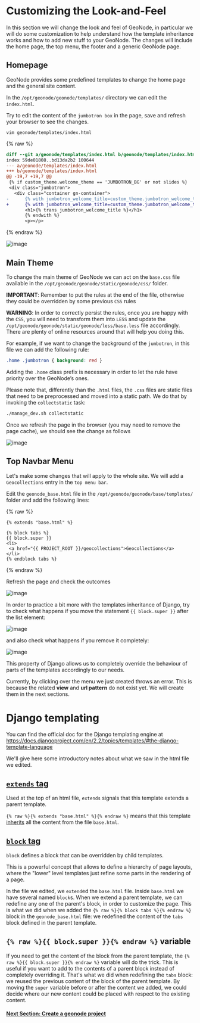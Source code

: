 # Customizing the Look-and-Feel
In this section we will change the look and feel of GeoNode, in particular we will do some customization to help understand how the template inheritance works and how to add new stuff to your GeoNode. The changes will include the home page, the top menu, the footer and a generic GeoNode page.

## Homepage
GeoNode provides some predefined templates to change the home page and the general site content.

In the `/opt/geonode/geonode/templates/` directory we can edit the `index.html`.

Try to edit the content of the `jumbotron box` in the page, save and refresh your browser to see the changes.

```shell
vim geonode/templates/index.html
```
{% raw %}
```diff
diff --git a/geonode/templates/index.html b/geonode/templates/index.html
index 59de01808..bd13da2b2 100644
--- a/geonode/templates/index.html
+++ b/geonode/templates/index.html
@@ -19,7 +19,7 @@
 {% if custom_theme.welcome_theme == 'JUMBOTRON_BG' or not slides %}
 <div class="jumbotron">
   <div class="container gn-container">
-      {% with jumbotron_welcome_title=custom_theme.jumbotron_welcome_title|default:"Welcome"|template_trans %}
+      {% with jumbotron_welcome_title=custom_theme.jumbotron_welcome_title|default:"GeoNode is awsome!!"|template_trans %}
       <h1>{% trans jumbotron_welcome_title %}</h1>
       {% endwith %}
       <p></p>
```
{% endraw %}

![image](https://user-images.githubusercontent.com/1278021/132378649-0dbba09c-9593-4184-9387-8cf04d7d4c90.png)

## Main Theme
To change the main theme of GeoNode we can act on the `base.css` file available in the `/opt/geonode/geonode/static/geonode/css/` folder.

**IMPORTANT**: Remember to put the rules at the end of the file, otherwise they could be overridden by some previous `CSS` rules

**WARNING**: In order to correctly persist the rules, once you are happy with the `CSS`, you will need to transform them into `LESS` and update the `/opt/geonode/geonode/static/geonode/less/base.less` file accordingly. There are plenty of online resources around that will help you doing this.

For example, if we want to change the background of the `jumbotron`, in this file we can add the following rule:

```css
.home .jumbotron { background: red }
```
Adding the `.home` class prefix is necessary in order to let the rule have priority over the GeoNode’s ones.

Please note that, differently than the `.html` files, the `.css` files are static files that need to be preprocessed and moved into a static path.
We do that by invoking the `collectstatic` task:
```bash
./manage_dev.sh collectstatic
```

Once we refresh the page in the browser (you may need to remove the page cache), we should see the change as follows

![image](https://user-images.githubusercontent.com/1278021/132380023-ae8a9a06-5e7f-47eb-85db-f1a61f9c0ab1.png)


## Top Navbar Menu

Let's make some changes that will apply to the whole site. We will add a `Geocollections` entry in the `top menu bar`.

Edit the `geonode_base.html` file in the `/opt/geonode/geonode/base/templates/` folder and add the following lines:

{% raw %}
```django
{% extends "base.html" %}

{% block tabs %}
{{ block.super }}
<li>
 <a href="{{ PROJECT_ROOT }}/geocollections">Geocollections</a>
</li>
{% endblock tabs %}
```
{% endraw %}

Refresh the page and check the outcomes

![image](https://user-images.githubusercontent.com/1278021/132534629-5bc74671-6bd0-47b2-823b-0847363dabc0.png)

In order to practice a bit more with the templates inheritance of Django, try to check what happens if you move the statement `{{ block.super }}` after the list element:

![image](https://user-images.githubusercontent.com/1278021/132535278-22f7bdc4-e8a1-4d9e-83f1-4a938cf01503.png)

and also check what happens if you remove it completely:

![image](https://user-images.githubusercontent.com/1278021/132535379-34222717-ee2c-493e-9462-fe4358a44aa6.png)

This property of Django allows us to completely override the behaviour of parts of the templates accordingly to our needs.

Currently, by clicking over the menu we just created throws an error. This is because the related **view** and **url pattern** do not exist yet. We will create them in the next sections.

# Django templating

You can find the official doc for the Django templating engine at 
https://docs.djangoproject.com/en/2.2/topics/templates/#the-django-template-language

We'll give here some introductory notes about what we saw in the html file we edited.

## [`extends` tag](https://docs.djangoproject.com/en/2.2/ref/templates/builtins/#extends)

Used at the top of an html file, `extends` signals that this template extends a parent template.

`{% raw %}{% extends "base.html" %}{% endraw %}` means that this template [inherits](https://docs.djangoproject.com/en/2.2/ref/templates/language/#template-inheritance) all the content from the file `base.html`.

## [`block` tag](https://docs.djangoproject.com/en/2.2/ref/templates/builtins/#block)

`block` defines a block that can be overridden by child templates.

This is a powerful concept that allows to define a hierarchy of page layouts, where the "lower" level templates just refine some parts in the rendering of a page.

In the file we edited, we `extend`ed  the `base.html` file. Inside `base.html` we have several named `block`s. When we extend a parent template, we can redefine any one of the parent's block, in order to customize the page. This is what we did when we added the `{% raw %}{% block tabs %}{% endraw %}` block in the `geonode_base.html` file: we redefined the content of the `tabs` block defined in the parent template.

## `{% raw %}{{ block.super }}{% endraw %}` variable
If you need to get the content of the block from the parent template, the `{% raw %}{{ block.super }}{% endraw %}` variable will do the trick. This is useful if you want to add to the contents of a parent block instead of completely overriding it.
That's what we did when redefining the `tabs` block: we reused the previous content of the block of the parent template. By moving the `super` variable before or after the content we added, we could decide where our new content could be placed with respect to the existing content. 


#### [Next Section: Create a geonode project](040_create_project.md)
